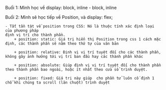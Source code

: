 Buổi 1: Mình học về display: block, inline - block, inline

Buổi 2: Mình sẽ học tiếp về Position, và display: flex;

    - Tất tần tật về position trong CSS: Nó là thuộc tính xác định loại của phương pháp
    định vị trí cho thành phần.
        + position: static: Giá trị hiển thị Position trong css 1 cách mặc định, các thành phần sẽ nằm theo thứ tự của văn bản

        + position: relative: Định vị vị trí tuyệt đối cho các thành phần, không gây ảnh hưởng tới vị trí ban đầu hay các thành phần khác 

        + position: absolute: Giúp định vị vị trí tuyệt đối cho thành phần theo thành phần bao ngoài, hoặc ít nhất theo cửa sổ trình duyệt.

        + position: fixed: Giá trị này giúp  cho phần tử luôn cố định 1 chỗ khi chúng ta scroll (lăn chuột) trình duyệt